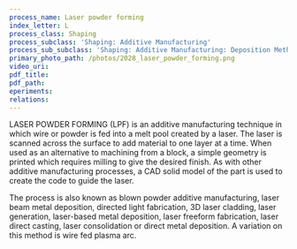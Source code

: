 ```yaml
---
process_name: Laser powder forming
index_letter: L
process_class: Shaping
process_subclass: 'Shaping: Additive Manufacturing'
process_sub_subclass: 'Shaping: Additive Manufacturing: Deposition Methods'
primary_photo_path: /photos/2028_laser_powder_forming.png
video_uri:
pdf_title:
pdf_path:
eperiments:
relations:
---
```


LASER POWDER FORMING (LPF) is an additive manufacturing technique in which wire or powder is fed into a melt pool created by a laser. The laser is scanned across the surface to add material to one layer at a time. When used as an alternative to machining from a block, a simple geometry is printed which requires milling to give the desired finish. As with other additive manufacturing processes, a CAD solid model of the part is used to create the code to guide the laser.

The process is also known as blown powder additive manufacturing, laser beam metal deposition, directed light fabrication, 3D laser cladding, laser generation, laser-based metal deposition, laser freeform fabrication, laser direct casting, laser consolidation or direct metal deposition. A variation on this method is wire fed plasma arc.